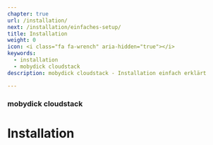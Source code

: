 ```yaml
---
chapter: true
url: /installation/
next: /installation/einfaches-setup/
title: Installation
weight: 0
icon: <i class="fa fa-wrench" aria-hidden="true"></i>
keywords:
  - installation
  - mobydick cloudstack
description: mobydick cloudstack - Installation einfach erklärt

---
```


### mobydick cloudstack

# Installation
